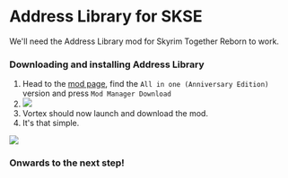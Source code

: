 # Address Library for SKSE

We'll need the Address Library mod for Skyrim Together Reborn to work.

### Downloading and installing Address Library

1. Head to the [mod page](https://www.nexusmods.com/skyrimspecialedition/mods/32444?tab=files), find the `All in one (Anniversary Edition)` version and press `Mod Manager Download`
2. ![](https://shx.is/5BiWbFFPM.png)
3. Vortex should now launch and download the mod.
4. It's that simple.

![](https://shx.is/5BKMDyOze.gif)



### Onwards to the next step!

